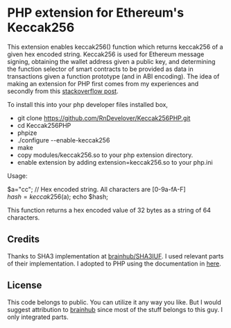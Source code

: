 # PHP extension for Ethereum's Keccak256
This extension enables keccak256() function which returns keccak256 of a given hex encoded string.
Keccak256 is used for Ethereum message signing, obtaining the wallet address given a public key, and determining the function selector of smart contracts to be provided as data in transactions given a function prototype (and in ABI encoding).
The idea of making an extension for PHP first comes from my experiences and secondly from this [stackoverflow post](https://stackoverflow.com/questions/44742153/keccak-256-in-php).

To install this into your php developer files installed box,
   * git clone https://github.com/RnDevelover/Keccak256PHP.git
   * cd Keccak256PHP
   * phpize
   * ./configure --enable-keccak256
   * make
   * copy modules/keccak256.so to your php extension directory.
   * enable extension by adding extension=keccak256.so to your php.ini

Usage:

$a="cc"; // Hex encoded string. All characters are [0-9a-fA-F]<br/>
$hash=keccak256($a);
echo $hash;

This function returns a hex encoded value of 32 bytes as a string of 64 characters. 

## Credits

Thanks to SHA3 implementation at [brainhub/SHA3IUF](https://github.com/brainhub/SHA3IUF). I used relevant parts of their implementation. 
I adopted to PHP using the documentation in [here](https://devzone.zend.com/303/extension-writing-part-i-introduction-to-php-and-zend/).


## License

This code belongs to public. You can utilize it any way you like. But I would suggest attribution to [brainhub](https://github.com/brainhub/SHA3IUF) since most of the stuff belongs to this guy. I only integrated parts.
